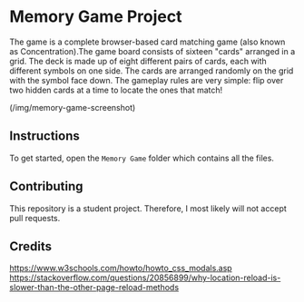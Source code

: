 # Memory Game Project

The game is a complete browser-based card matching game (also known as Concentration).The game board consists of sixteen "cards" arranged in a grid. The deck is made up of eight different pairs of cards, each with different symbols on one side. The cards are arranged randomly on the grid with the symbol face down. The gameplay rules are very simple: flip over two hidden cards at a time to locate the ones that match!

(/img/memory-game-screenshot)

## Instructions

To get started, open the `Memory Game` folder which contains all the files.

## Contributing

This repository is a student project. Therefore, I most likely will not accept pull requests.

## Credits

https://www.w3schools.com/howto/howto_css_modals.asp
https://stackoverflow.com/questions/20856899/why-location-reload-is-slower-than-the-other-page-reload-methods

